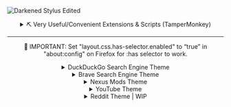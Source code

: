 ![Darkened Stylus Edited](https://user-images.githubusercontent.com/78914154/191014782-882e8712-0aa4-441a-b7e4-cbb73d9e5fe6.png)

<details>
  <summary align="center">⛏ Very Useful/Convenient Extensions & Scripts (TamperMonkey)</summary>
  <br>

### Extensions
**[Firefox Color](https://addons.mozilla.org/en-US/firefox/addon/firefox-color/)** | Build, save and share beautiful Firefox themes.  
**[Canvas Blocker](https://addons.mozilla.org/en-US/firefox/addon/canvasblocker/)** | Alters some JS APIs to prevent fingerprinting.  
**[Bypass Paywalls Clean](https://addons.mozilla.org/en-US/firefox/addon/bypass-paywalls-clean/)** | Bypass Paywalls of (custom) news sites.  
**[DownThemAll!](https://addons.mozilla.org/en-US/firefox/addon/downthemall/)** | The Mass Downloader for your browser; this does a lot more than I thought.  
**[Enhancer for YouTube](https://addons.mozilla.org/en-US/firefox/addon/enhancer-for-youtube/)** | Take control of YouTube and boost your user experience! Bye Bye ads.  
**[FastForward](https://addons.mozilla.org/en-US/firefox/addon/fastforwardteam/)** | Don't waste time with compliance. Use FastForward to skip annoying URL "shorteners".  
**[Vimium C - All by Keyboard](https://addons.mozilla.org/en-US/firefox/addon/vimium-c/)** | A keyboard shortcut tool for keyboard-based page navigation + more.  
**[Simple Translate](https://addons.mozilla.org/en-US/firefox/addon/simple-translate/)** | Quickly translate selected or typed text on web pages. Supports Google Translate and DeepL API.  
**[Skip Redirect](https://addons.mozilla.org/en-US/firefox/addon/skip-redirect/)** | This add-on tries to extract the final url from the intermediary url and goes there straight away if successful.  
**[New Window Setup](https://addons.mozilla.org/en-US/firefox/addon/new_window_setup/)** | New Window Setup allows you to setup where will Firefox create new windows - on which monitor and with what size.  
**[Gesturefy](https://addons.mozilla.org/en-US/firefox/addon/gesturefy/)** | Navigate, operate, and browse faster with mouse gestures! A customizable mouse gesture add-on with a variety of different commands.  
**[SponsorBlock - Skip Sponsorships on YouTube](https://addons.mozilla.org/en-US/firefox/addon/sponsorblock)**  | An community driven database to remove sponsors section and stuff from YouTube videos. (not to be confused with ads.)  
**[uBlock Origin](https://addons.mozilla.org/en-US/firefox/addon/ublock-origin/)** | Bypass Ads, link shortner, script blocker and much more | **[The Big Blocklist Collection](https://firebog.net/)** | **[Block Keywords](https://www.reddit.com/r/uBlockOrigin/comments/zwmasb/anyone_has_any_idea_how_to_block_keywords_on/)** | **[Hide Element That Contains A Certain Word](https://superuser.com/questions/1285891/ublock-hide-any-element-that-contains-text-with-a-given-word)** & **[Filter Syntax](https://github.com/gorhill/uBlock/wiki/Static-filter-syntax#style)**.  

### Scripts
**[Steam Bundle Sites Extension](https://greasyfork.org/en/scripts/32865-steam-bundle-sites-extension)** | A steam bundle sites' tool kits.  
**[Login reminder popup remover](https://greasyfork.org/en/scripts/395497-login-reminder-popup-remover)** | Removes the nagging login popups and banner.  
**[YouTube CPU Tamer by AnimationFrame](https://greasyfork.org/en/scripts/431573-youtube-cpu-tamer-by-animationframe)** | Reduce Browser's Energy Impact for playing YouTube Video.  
**[General URL Cleaner](https://greasyfork.org/en/scripts/395298-general-url-cleaner)**/**[Link Untracker](https://greasyfork.org/en/scripts/35605-link-untracker)** | Remove tracking elements from links, or you can use **[uBlock Origin](https://www.reddit.com/r/uBlockOrigin/comments/sxfxm8/trying_to_reduce_the_use_of_redundant_extensions/)** for this.  
**[Nexus No Wait](https://greasyfork.org/en/scripts/394039-nexus-no-wait)** | Download from Nexusmods.com without wait and redirect (support Manual/Vortex/MO2/NMM).  
**[Simple YouTube Age Restriction Bypass](https://greasyfork.org/en/scripts/423851-simple-youtube-age-restriction-bypass)** | Watch age restricted videos on YouTube without login and without age verification.  
**[Get Data from Steam / SteamDB](https://github.com/Sak32009/GetDLCInfoFromSteamDB/)** | Extracts all data needed to generate DLCs formats, depot.sha1 and appmanifest.acf for Steam games.  
**[Youtube-Recommended-Remover](https://github.com/misspent/Youtube-Recommended-Remover)** | Hover over a YouTube video's thumbnail with your mouse while holding down assigned key to remove it.  
**[Pagetual](https://greasyfork.org/en/scripts/438684-pagetual)** | Most powerful auto-pager script. Auto loading next paginated web pages and inserting into current page + supports thousands of sites.  
**[YouTube Web Tweaks](https://greasyfork.org/en/scripts/447802-youtube-web-tweaks)** | It speeds up YouTube by 50% by modified configs (including the removal of the annoying "Video paused. Continue watching?" popup).  
**[Netflix Marathon (Pausable)](https://greasyfork.org/en/scripts/420475-netflix-marathon-pausable)** | skips recaps, intros, credits, and ads, and clicks "next episode" prompts on Netflix, Amazon Prime Video, Hulu, HBO Max, Starz, Disney+, and Hotstar.  
**[Steam Currency Convert: Convert ARS to USD](https://greasyfork.org/en/scripts/444117-steam-currency-convert-convert-ars-to-usd)** | Very easy to modify yourself.  

### Others
~~**[Crunchyroll Skip Ads](https://greasyfork.org/en/scripts/398005-crunchyroll-skip-ads)**~~ | Skips ads on crunchyroll.  
**[Steam Bundle Sites Extension](https://greasyfork.org/en/scripts/32865-steam-bundle-sites-extension)** | A steam bundle sites' tool kits.  
**[AdNauseam](https://github.com/dhowe/AdNauseam)** | If what they say does work, then I'm sold **[Click me](https://youtu.be/jJsGxsF3CLc)**.  
**[Linkify Plus Plus](https://greasyfork.org/en/scripts/4255-linkify-plus-plus)** | Based on Linkify Plus. Turn plain text URLs into links.  
**[Pirated games on store pages](https://greasyfork.org/en/scripts/447044-pirated-games-on-store-pages)** | Adds links to pirated games on multiple stores.  
**[Anti-Cookies Consent](https://greasyfork.org/en/scripts/432050-anti-cookies-consent/code)** / **[I still don't care about cookies](https://chrome.google.com/webstore/detail/i-still-dont-care-about-c/edibdbjcniadpccecjdfdjjppcpchdlm/related)** | Removes cookie warnings/pop-ups.  

</details>

---
<p align="center">
📢 IMPORTANT: Set "layout.css.has-selector.enabled" to “true” in "about:config" on Firefox for :has selector to work.
<p>

<details>
  <summary align="center">DuckDuckGo Search Engine Theme</summary>
  <br>

## ⛔ Best on 1440p+ monitors; not tested on a 1080p display given that I don't have one.

📢 **IMPORTANT**: Your browser has to support :has selector for this and most of my other themes to work properly | Set `layout.css.has-selector.enabled` to “true” in `about:config` on Firefox for :has selector to work.  
📢 **IMPORTANT**: Add/remove an "M" at the end of the "duckduckgo.co(m)" below each snippet section for the snippet to work/not  
📢 **IMPORTANT**: If you have issues please click the "Homepage" button and go to issues on the GitHub page or click [this](https://github.com/misspent/Darkened-Stylus-Themes/issues).  
📢 **IMPORTANT**: Enable Dark Mode in quick settings  
**Other**: Zoom 90% on 1440p for ultimate climax (ctrl+scroll wheel up/down)  

### 📥 Installation
Set your appearance to "Dark" on YouTube  
Make sure you have the Stylus browser extension installed   
    - **[Chrome Webstore](https://chrome.google.com/webstore/detail/stylus/clngdbkpkpeebahjckkjfobafhncgmne)**  
    - **[Firefox Addons](https://addons.mozilla.org/en-US/firefox/addon/styl-us/)**  
After installing, head over to [this link](https://userstyles.world/style/12012/duckduckgo-styled) and click the "install" button. When it redirects you click "Install Stylus" button at the top left of that page.  

### My Other Themes
- [YouTube Theme](https://userstyles.world/style/6817/youtube-styled)  
- [Nexus Mods Theme](https://userstyles.world/style/6620/nexus-mods-darkened)
- [Brave Search Engine Theme](https://userstyles.world/style/7292/brave-styled)  

<h1 align="center">Preview</h1>

![1  DuckDuckGo All Page Image](https://github.com/misspent/Darkened-Stylus-Themes/assets/78914154/af5706e4-57a6-493e-99d7-c1f94d75994c)

### ✅ Features
* ✔️ More Results
* ✔️ Everything Square
* ✔️ Variables so you can tweak yourself
* ❌ If you have a 1080p monitor, you might need to modify the classes for which I haven't defined variables  
* ⭕ Work in progress, not perfect and more than likely never will be
* ⛔ Works in different ways depending on your resolution, I only have 1440p display
* ⛔ I use the [LibreWolf](https://librewolf.net) Browser  

### 🛠️ Random bs to you
- If you have a 1080p display and know CSS, any help with making it look "right" will be greatly appreciated. You'll have to open something on my [GitHub](https://github.com/misspent/Darkened-Stylus-Themes) to be able to contact me. Hopefully I respond fast given how I get Discord notifications (massive QoL).  
- I do not use DuckDuckGo as my search engine; I use [Brave](https://search.brave.com/). So if something does get changed, I may not know.  

<h1 align="center", margin= "0">📷 More Screenshots</h1>

<h4 align="center">(Previews/screenshots may become out-of-date at some point)</h4>

### More News Results

![3  DuckDuckGo News Page Image](https://github.com/misspent/Darkened-Stylus-Themes/assets/78914154/f6d372b3-73b7-403b-a88d-38b3243a4a5f)

### Videos Section Results

![2  DuckDuckGo Videos Page Image](https://github.com/misspent/Darkened-Stylus-Themes/assets/78914154/0e0dad1d-a3fd-4142-92a6-1222a4287bd4)

### Make sure your settings are this (Infinite Scroll should be fine?)

![5  DuckDuckGo Settings Image](https://github.com/misspent/Darkened-Stylus-Themes/assets/78914154/25a01337-538b-4924-9b55-c319a2e7d059)

<details>
  <summary align="center">📜 Configurable & Extra's</summary>
  <br>

### ⌨ Variables

```css
:root {
    /* Main colours */
    --background-primary: #101010;
    --background-secondary: #161616;
    --background-tertiary: #181818;
    --background-snippet: #151515;
    --background-other: #121212; /* Related searches container background */
    /* Buttons/Other */
    --more-buttons: #202020;
    --more-button-hover: #252525;
    --border-color: #202020;
    --Result-Seperator: none; /* none = off, initial = on | Settings this to "none" = infinite scrolling effect... Looks hot */
    /* Optional */
    --Website-link-Directory-tree: inherit; /* none = off, inherit = on */
    --Feedback-button: none; /* none = off, flex = on */
    --main-footer: none; /* none = off, block = on */
    /* Results, work together | Increase/decrease other values by 1 when changing "--Result-Snippets" | DO NOT GO LOWER THAN 2! */
    --Result-Snippets: 3;
    --Searches-Related-Start: 3;
    --Searches-Related-End: 4;
	--News-Section-Snippets: 3;
   /* Removals | none = off, block = on */
   --Related-Searches-Container: none; /* Related Searches */
   --Recent-News-Container: none; /* Recent News */
   --Images-for-Container: none; /* Images for */
   --Videos-Container: none; /* Videos */
   --DuckDuckGo-Logo-Top: none; /* DDG Icon */
}
```

</details>


</details>

<details>
  <summary align="center">Brave Search Engine Theme</summary>
  <br>

<h1 align="center">Preview</h1>

![Preview Brave Search Engine](https://github.com/misspent/Darkened-Stylus-Themes/assets/78914154/7ec6edaf-034b-429b-a355-e28d9a802411)

<h1 align="center">📌 Information</h1>

### 📥 Installation
Set your appearance to "Dark" on YouTube  
Make sure you have the Stylus browser extension installed   
    - **[Chrome Webstore](https://chrome.google.com/webstore/detail/stylus/clngdbkpkpeebahjckkjfobafhncgmne)**  
    - **[Firefox Addons](https://addons.mozilla.org/en-US/firefox/addon/styl-us/)**  
After installing, head over to [this link](https://userstyles.world/style/7292/brave-styled) and click the "install" button. When it redirects you click "Install Stylus" button at the top left of that page.  
📢 **IMPORTANT**: Add/remove an "M" at the end of the "search.brave.co(m)" below each snippet section for the snippet to work/not  
📢 **IMPORTANT**: Enable Dark Mode in quick settings 

### ✅ Features
* ✔️ Everything is square
* ✔️ Colour coding (optional)
* ✔️ More results + Other features
* ❌ Can't change the colours of anything unless you know what you're looking for 
* ⭕ Work in progress, not perfect and more than likely never will be.
* ⛔ May not work properly for other browsers, nor will it work that well when not in dark mode
* ⛔ Works in different ways depending on your resolution, I only have 1440p display.

### 🖥️ Scripts I use
[Brave - Discussions Reddit Title Replacer](https://greasyfork.org/en/scripts/477491-brave-discussions-reddit-title-replacer)  
[Brave Auto-Expand All "Show More" buttons + Others](https://greasyfork.org/en/scripts/477492-brave-auto-expand-all-show-more-buttons-others)  

<details>
  <summary align="center">📜 Configurable & Extra's</summary>
  <br>

<h3 align="center">⌨ Variables</h3>

```css
:root {
    --Feedback-Right-Sidebar-Button: none;  /* none = off, flex = on */
    --Find-elsewhere-bar: none; /* none = off, flex = on */
    /* => More Results Amount <= */
    --Result-Tiles: 3; /* Default= 3 */
}
```

</details>


<h1 align="center", margin= "0">📷 More Screenshots</h1>

<h4 align="center">(Previews/screenshots may become out-of-date at some point)</h4>

<h3 align="center">Images Results Page</h3>

![Images - Brave Search Engine](https://github.com/misspent/Darkened-Stylus-Themes/assets/78914154/b4620e17-2c55-45a6-a50f-d7d89b9a117f)

<details>
  <summary align="center">🖥️ Different Displays Examples</summary>
  <br>

<h3 align="center">1080p Display</h3>

![Brave All Results (1080p Display)](https://user-images.githubusercontent.com/78914154/201535147-1c9e4273-d5eb-4ad8-b39d-d586bb4916d3.png)

<h3 align="center">1440p Display</h3>

![Brave All Results - More Results (1440p Display)](https://user-images.githubusercontent.com/78914154/201535151-a6d66ced-6ce0-424a-a224-cf6d9937e0ef.png)

</details>


<h3 align="center">More Results All Page (outdated)</h3>

![Brave All Results - More Results](https://user-images.githubusercontent.com/78914154/201535136-2a827800-0cb8-4c55-b954-ce6abc213ed3.png)

| Videos Section | News Section |
| :---------: | :---------: |
| <img width=475 src="https://github.com/misspent/Darkened-Stylus-Themes/assets/78914154/ffe70365-5480-49e8-af78-6bfb600215c1"></img>  | <img width=480 src="https://github.com/misspent/Darkened-Stylus-Themes/assets/78914154/50ff5e78-c5fe-4706-b585-257737da937a"></img>  |


</details>


<details>
  <summary align="center">Nexus Mods Theme</summary>
  <br>

<h1 align="center">Preview</h1>

![Main Game Mod Page](https://user-images.githubusercontent.com/78914154/199609133-ad16ca07-1913-4629-b7fe-313a04b4ac15.png)

<h1 align="center">📌 Information</h1>

### 📥 Installation
Make sure you have the Stylus browser extension installed   
    - **[Chrome Webstore](https://chrome.google.com/webstore/detail/stylus/clngdbkpkpeebahjckkjfobafhncgmne)**  
    - **[Firefox Addons](https://addons.mozilla.org/en-US/firefox/addon/styl-us/)**  
After installing, head over to [this link](https://userstyles.world/style/6620/nexus-mods-darkened) and click the "install" button. 
When it redirects you click "Install Stylus" button at the top left of that page.  
    - Optional: **[Nexus no wait](https://greasyfork.org/en/scripts/394039-nexus-no-wait)** | You'll need TamperMonkey extension for this to work.  

### ✅ Features
* ✔️ Good ol' darkness
* ✔️ Optional Scrollbars
* ✔️ Optional Compact Mode
* ❌ Can't change the colours of particular stuff unless you know what you're looking for
* ⭕ Work in progress and "should" stay up-to-date
* 🌟 List > Tiles

<details>
  <summary align="center">📜 Configurable & Extra's</summary>
  <br>

<h3 align="center">⌛ Extra Information</h3>

- You can disable the whole "Compact" section to make Nexus look somewhat normal but with Darkened's colour scheme  
- Switch between the display modes -> Tiles & List on Nexus (Tiles is the best in my opinion)  

<h3 align="center">⌨ Variables</h3>

```css
:root {
    --Hot-Mods: flex;  /* none = off, flex = on | Example: https://www.nexusmods.com/skyrim */
    --Premium-Banner: none; /* none = off, flex = on | Example: https://www.nexusmods.com/eldenring */
    --Collection-banner: flex; /* none = off, flex = on | Example: https://www.nexusmods.com/skyrim */
    --Top-Searchbar-Icon: none;  /* none = off, flex = on */
    --footer-Main: none; /* none = off, grid = on | Stats, Support, etc */
    --footer-social: none; /* none = off, grid = on | Discord, Twitter, Facebook, etc */
    --footer-ToS: none; /* none = off, flex = on | Copyright acts, Terms of Service & Privacy Policy */
    --Wrapper: 1920px; /* Inherit = max-content?, Default: 1340px */
    --Tile-Description-Height: 180px;
    --Mod-Tiles: 4;
    --Mod-Tiles-Home-Page: 7; /* Change this when you're on display mode "List" NOT "Tiles" */
    --Filter-Order: none; /* none = off, inherit = on */
    --Filter-Show-Premium-Only: none; /* none = off, inherit = on */

    /* Normal NexusMods colour imo  */
    --theme-primary: #D98F40;
    --theme-primary-translucent: #da8e35d8;
    --theme-secondary: #b4762c;
    --theme-dark: #C87B28;
}
body.scheme-theme-ReskinBlue { /* Example: https://www.nexusmods.com/skyrim/mods/3863 */
    --theme-primary: #57a5cc;
    --theme-primary-translucent: #57a5ccd8;
    --theme-secondary: #4584a3;
    --theme-dark: #356983;
}
body.scheme-theme-Sepia { /* Example: https://www.nexusmods.com/darksouls3/mods/310 */
    --theme-primary: #a5704f;
    --theme-primary-translucent: #a5704fd8;
    --theme-secondary: #9a7d6b;
    --theme-dark: #604331;
}
```

<h3 align="center">Optional List & Tile version -> change the "--Mod-Tiles" to your liking </h3>

<div align="center">

https://user-images.githubusercontent.com/78914154/191626228-b5b0e9ec-dd0b-4763-a289-f3bf144dc870.mp4

</div>

</details>


<h1 align="center", margin= "0">📷 More Screenshots</h1>

<h4 align="center">(Previews/screenshots may become out-of-date at some point)</h4>

<h3 align="center">Main Page</h3>

![Main Page](https://user-images.githubusercontent.com/78914154/191014886-03e56aec-4291-40fa-8afd-c33daee1d757.png)

<h3 align="center">Main Game Home Page</h3>

![Main Game Home Page](https://user-images.githubusercontent.com/78914154/191014940-bcfc8697-d027-4436-9f24-5823cc89ade1.png)

<h3 align="center">Game Mods Page (Grid)</h3>

![Grid Game mods page](https://user-images.githubusercontent.com/78914154/192757905-672866e6-2af3-43be-a122-b790ced1d6bb.png)

<h3 align="center">Main Game Home Page Compact (Grid)</h3>

![Main Game Home Page Version 2](https://user-images.githubusercontent.com/78914154/192758014-bba9180a-bd5c-4d34-8f3f-78380106c631.png)

</details>



<details>
  <summary align="center">YouTube Theme</summary>
  <br>

<h1 align="center">Preview</h1>

![Tis the new layout preview](https://github.com/misspent/Darkened-Stylus-Themes/assets/78914154/9527152c-d1b9-4f37-abce-cc7844ed9101)


<h1 align="center">📌 Information</h1>

### 📥 Installation
Set your appearance to "Dark" on YouTube  
Make sure you have the Stylus browser extension installed   
    - **[Chrome Webstore](https://chrome.google.com/webstore/detail/stylus/clngdbkpkpeebahjckkjfobafhncgmne)**  
    - **[Firefox Addons](https://addons.mozilla.org/en-US/firefox/addon/styl-us/)**  
After installing, head over to [this link](https://userstyles.world/style/6817/youtube-mods-darkened) and click the "install" button. When it redirects you click "Install Stylus" button at the top left of that page.  
📢 **IMPORTANT**: Add/remove an "M" at the end of the "youtube.co(m)" below each snippet section for the snippet to work/not  
📢 **IMPORTANT**: Enable Dark Mode in appearance settings 

### 🔌 **You'll need TamperMonkey extension for the optional extension to work.**  
**Main**  
➪      Optional: **[SponsorBlock - Skip Sponsorships on YouTube](https://addons.mozilla.org/en-US/firefox/addon/sponsorblock)**  | An community driven database to remove sponsors section and stuff from YouTube videos. (not to be confused with ads.)  
➪      Optional: **[I'm not interested in this fucking YouTube video!](https://greasyfork.org/en/scripts/436380-i-m-not-interested-in-this-youtube-video)**  
➪      Optional: **[Simple YouTube Age Restriction Bypass](https://greasyfork.org/en/scripts/423851-simple-youtube-age-restriction-bypass)**  
➪      Optional: **[Youtube Anti Shorts](https://greasyfork.org/en/scripts/441709-youtube-anti-shorts)**  
**Other**  
➪      Optional: **[Youtube - dismiss sign-in](https://greasyfork.org/en/scripts/412178-youtube-dismiss-sign-in)**  
➪      Optional: **[Login reminder popup remover](https://greasyfork.org/en/scripts/395497-login-reminder-popup-remover)**  
➪      Optional: **[YouTube Polymer Engine Fixes](https://greasyfork.org/en/scripts/405614-youtube-polymer-engine-fixes)**  
➪      Optional: **[YouTube - Proper Description](https://greasyfork.org/en/scripts/440613-youtube-proper-description)**  
➪      Optional: **[Return YouTube Dislike - Script](https://greasyfork.org/en/scripts/436115-return-youtube-dislike)** | **[Return YouTube Dislike - Extension](https://addons.mozilla.org/en-US/firefox/addon/return-youtube-dislikes/)**  
➪      Optional: **[Youtube Ad Cleaner(Include Non-Skippable Ads- works)](https://greasyfork.org/en/scripts/386925-youtube-ad-cleaner-include-non-skippable-ads-works)** or **[Auto Close YouTube Ads](https://greasyfork.org/en/scripts/9165-auto-close-youtube-ads)**  
➪      Optional: **[YouTube - Remove YouTube shorts and noise from main page](https://greasyfork.org/en/scripts/450047-youtube-remove-youtube-shorts-and-noise-from-main-page)**  
➪      Optional: **[Nova YouTube](https://greasyfork.org/en/scripts/433360-nova-youtube)** | Big boy version of **[Enhancer for YouTube™](https://chrome.google.com/webstore/detail/enhancer-for-youtube/ponfpcnoihfmfllpaingbgckeeldkhle?hl=en-US)**  
**Better Performance**  
➪ Optional: **[YouTube Web Tweaks](https://greasyfork.org/en/scripts/447802-youtube-web-tweaks)** | It speeds up YouTube by 50% by modified configs (including the removal of the Shorts button and the "Video paused. Continue watching?" popup).  
➪ Optional: **[YouTube CPU Tamer by AnimationFrame](https://greasyfork.org/en/scripts/431573-youtube-cpu-tamer-by-animationframe)** | Tested this whilst playing a game on my primary monitor and watching a video on my second monitor; it shockingly helped more than I thought it would. It's less choppy in most circumstances than it was with it off and makes it 20x more bearable. This, in conjunction with "YouTube Web Tweaks", makes the overall experience of YouTube better imo. Things load quicker, and it overall feels sharper.  


### ✅ Features
* ✔️ Optional More Home Results
* ✔️ Optional More Comments Results
* ✔️ Optional Sidebar Hidden unless hovered
* ✔️ Optional More Watching Video Recommended Results
* ✔️ Remove text from action buttons except the Like/Dislike buttons
* ✔️ Old YouTube Layout (not made by me | Thank You sapondanaisriwan)
* ✔️ + More options that I'm too lazy to add here
* ❌ Can't change the colours of certain stuff unless you know what you're looking for
* ❌ I can't change the suggestion dropdown when you select the search bar… With/without the privacy settings on  
* ⭕ Work in progress, not perfect and more than likely never will be.
* ⛔ May not work properly for other browsers, nor will it work that well when signed out
* ⛔ I use the LibreWolf Browser (108.0.1-1 as of 07/04/2023)
* ➪ ⛔ ~~I have YouTube Premium, so I have no idea what it would look like without YouTube Premium~~.

<details>
  <summary align="center">📜 Configurable & Extra's</summary>
  <br>

<h3 align="center">⌛ Extra Information</h3>

- You can disable the other 2 sections to make the results and comment section look "normal"  
- I have YouTube Premium, so I have no idea what it would look like without YouTube Premium.

<h3 align="center">⌨ Variables</h3>

```css
:root {
    --background-primary: #212121;
    --background-secondary: #090909;
    --background-tertiary: #121212;
    --background-hover: #202020;
    --background-video-renderer: #101010;
    --background-comment-renderer: rgba(28, 28, 28, 1);
    --background-title: #151515;
    --background-description: #181818;
    --title-text: #ccc;
    --server-radius: 0px;
    --avatar-radius: 0px;
    /* => Optional Tweaks <= */
    --header-Chip-bar: flex; /* none = OFF | flex = ON | Home Page */
    --Sidebar-Buy-Download-Advertisement: none; /* none = OFF | block = ON | Watching a Video Sidebar on right side */
    --YouTube-Title-Hash-Tag: none; /* none = OFF | block = ON */
    --Donation-Containers: none; /* none = OFF | block = ON | Watching a Video Sidebar on right side */
    --Only-Recommended-on-Homepage: none; /* none = OFF | flex = ON */
    --Action-Bar-Names-Save-Share-Etc: inline-block; /* none = OFF | inline-flex = ON */
    --Info-Card: none; /* none = OFF | flex = ON */
    /* Sidebar */
    --entry-shorts: none; /* none = OFF | flex = ON */
    --Home-Explore-Section-Sidebar: flex; /* none = OFF | flex = ON */
    --Originals-Sidebar-Tab: flex; /* none = OFF | flex = ON */
    --YouTube-Music-Sidebar-Tab: flex; /* none = OFF | flex = ON */
    --Whole-Explore-Section-Sidebar: block;  /* none = OFF | block = ON */
    --Whole-More-From-YouTube-Section: block; /* none = OFF | block = ON */
    --Useless-Service-Sidebar-Tabs: flex; /* none = OFF | flex = ON */
    --Sidebar-Credits-Footer: none; /* none = OFF | block = ON */
    /* Video Toolbar Buttons | none = OFF | inline-flex = ON */
    --Download-Button: inline-flex;
    --Thanks-Button: none;
    --Clip-Button: none;
    /* => Additions <= */
    --Subscription-Tab-Tiles-Width: 1704px; /* 2343px/2130px/1920px for 1440p & 1704px for 1080p | Default: 1278px/1284px; */
    --Comments: 2;
    /* => YouTube Search Result Tiles Amount <= */
    --Main-Results-Width: 100%; /* 1920px/2100px = Good | 100% = maximize space */
    --Result-Tiles: 4;
}
```

</details>

<details>
  <summary align="center">My uBlock Origin Filters</summary>
  <br>

## ⌛ Add this to your "My Filters" page

```
! ===============================> YouTube <===============================
! iframe redirect | Remove this if you don't want the uBlock lock on videos that aren't on YouTube
||youtube.com^$3p,frame,redirect=click2load.html
||youtube-nocookie.com^$3p,frame,redirect=click2load.html
! Removes Google Dialogs Login on Various Sites
||accounts.google.com/gsi/*$xhr,script,3p

! YouTube Comments Cleaner | This removes those bot comments... Add more if you find them | Top = replies of replies, bottom = comment itself
www.youtube.com##.ytd-comment-replies-renderer:has(#author-text) .style-scope.ytd-comment-renderer:has-text(/Finally it’s here|Here is new fu vid!|This is the clip u all looking for|Here is new ful vid!|Here is new full vid!|Finally Here is the fu clips!!| Finally Here is the ful clips!!|Finally Here is the full clips!!|translate|LETS BE HONEST WE ALL REMEMBER THIS RECORD|I forgot to close the camera|my content is better|Here is the full clip|DONT READ MY PROFILE PICTURE|Look at my banner for cookies|I upload funny entertaining videos|Lucky prize winners|Claim your prize|you will see it|Read My Profile|Link to the clip that explains|IM SUBBING EVERYONE WHO SUBS ME|IM SUBBING EVERYONE WHO SUBS TO ME|JJ said my music was fire on my page |MY CONTENT IS SO MUCH BETTER|BOT|L bot|Ratio bot|okay bot|Telegram|Teleegram|https://youtu.be/-1ddgHa_c-0|https://youtu.be/yoUsZ5cyu-4|F*CК МЕ. ТАР 0N MY РIC|TАР 0N MY РIC/i)
www.youtube.com###contents .style-scope.ytd-item-section-renderer:has-text(/Telegram|Teleegram/i)

! YouTube Keywords blur thumbnail | Search Results
www.youtube.com##ytd-video-renderer:has-text(Trailer) ytd-thumbnail:style(filter: grayscale(100%) blur(8px))
www.youtube.com##ytd-video-renderer:has-text(Spoiler) ytd-thumbnail:style(filter: grayscale(100%) blur(8px))
www.youtube.com##ytd-video-renderer:has-text(Final Boss) ytd-thumbnail:style(filter: grayscale(100%) blur(8px))
! YouTube Keywords Hover | Hovering over thumbnail removes the blur - Search Results
www.youtube.com##ytd-video-renderer:has-text(Trailer) ytd-thumbnail:hover:style(filter: grayscale(0%) blur(0px))
www.youtube.com##ytd-video-renderer:has-text(Spoiler) ytd-thumbnail:hover:style(filter: grayscale(0%) blur(0px))
www.youtube.com##ytd-video-renderer:has-text(Final Boss) ytd-thumbnail:hover:style(filter: grayscale(0%) blur(0px))
! YouTube Keywords blur thumbnail | Home & Subscription Results
www.youtube.com##ytd-rich-grid-media:has-text(Trailer) ytd-thumbnail:style(filter: grayscale(100%) blur(8px))
www.youtube.com##ytd-rich-grid-media:has-text(Spoiler) ytd-thumbnail:style(filter: grayscale(100%) blur(8px))
www.youtube.com##ytd-rich-grid-media:has-text(Final Boss) ytd-thumbnail:style(filter: grayscale(100%) blur(8px))
! YouTube Keywords Hover | Hovering over thumbnail removes the blur - Home & Subscription Results
www.youtube.com##ytd-rich-grid-media:has-text(Trailer) ytd-thumbnail:hover:style(filter: grayscale(0%) blur(0px))
www.youtube.com##ytd-rich-grid-media:has-text(Spoiler) ytd-thumbnail:hover:style(filter: grayscale(0%) blur(0px))
www.youtube.com##ytd-rich-grid-media:has-text(Final Boss) ytd-thumbnail:hover:style(filter: grayscale(0%) blur(0px))
! YouTube Keywords Whitelist | Add channels you wish to whitelist here
www.youtube.com##ytd-rich-grid-media:has-text(Ryan Kinel) ytd-thumbnail:style(filter: none)
www.youtube.com##ytd-rich-grid-media:has-text(Kira) ytd-thumbnail:style(filter: none)

! YouTube Consent Popup | YouTube stops videos from playing if you don't "complete" the popup, this does it for you... uBlock = GOD
youtube.com##+js(set, ytInitialData.topbar.desktopTopbarRenderer.interstitial.consentBumpRenderer.forceConsent, false)
youtube.com##+js(json-prune, [].response.topbar.desktopTopbarRenderer.interstitial.consentBumpRenderer)
youtube.com##+js(json-prune, topbar.desktopTopbarRenderer.interstitial.consentBumpRenderer)

! 2021-12-01: When specific videos redirect persistently to consent page try this filter (discussion: https://redd.it/r3ec5x ):
youtube.com##+js(set, ytInitialData.onResponseReceivedEndpoints, undefined)

! 2021-12-14 YT consent v2 https://github.com/uBlockOrigin/uAssets/issues/7636#issuecomment-992858673
youtube.com##+js(set, ytInitialData.topbar.desktopTopbarRenderer.interstitial.consentBumpV2Renderer, undefined)
youtube.com##+js(json-prune, [].response.overlay.consentBumpV2Renderer topbar.desktopTopbarRenderer.interstitial.consentBumpV2Renderer overlay.consentBumpV2Renderer response.overlay.consentBumpV2Renderer)

! 2022-10-16 when navigating directly to #shorts
youtube.com##+js(set, ytInitialData.desktopTopbar.desktopTopbarRenderer.interstitial.consentBumpV2Renderer, undefined)
```

</details>


<h1 align="center", margin= "0">📷 More Screenshots</h1>

<h4 align="center">(Previews/screenshots may become out-of-date at some point)</h4>

<h3 align="center">YouTube Watching Video</h3>

![YouTube Watching Video SS  Version 4](https://user-images.githubusercontent.com/78914154/229382329-0e33d87b-6d22-44b6-b7ad-c3c514e57011.png)

<h3 align="center">Maximum Efficiency in Theater Mode (Configurable + Optional)</h3>

![Theater Mode](https://github.com/misspent/Darkened-Stylus-Themes/assets/78914154/ba8ecbb3-6163-48e8-92a7-fdff593d9c14)

<h3 align="center">Sidebar Hidden - Hovered (Configurable + Optional)</h3>

![Sidebar Hidden - Hovered (Configurable + Optional)](https://github.com/misspent/Darkened-Stylus-Themes/assets/78914154/835a0e9b-ab03-49f2-9bdc-6318d9d4fa45)

<h3 align="center">Compact and More Results (Both Optional)</h3>

![GIF  Optional Compact and More Results](https://user-images.githubusercontent.com/78914154/194886541-2980fd74-b455-4be0-aa83-ec19108bc4af.gif)


| Compact Comments | More Subscription Tiles |
| :---------: | :---------: |
| <img width=475 src="https://github.com/misspent/Darkened-Stylus-Themes/assets/78914154/7faaa2e0-30f7-4e45-9269-19b9e002e2f5"></img>  | <img width=480 src="https://user-images.githubusercontent.com/78914154/194863165-3ffa4362-526b-4af3-b1c7-13b71c7b43a8.gif"></img>  |

</details>


<details>
  <summary align="center">Reddit Theme | WIP</summary>
  <br>

<h1 align="center">Preview</h1>

![Reddit - Home Page](https://github.com/misspent/Darkened-Stylus-Themes/assets/78914154/f10c346c-9154-479d-b5ef-592e01339808)

<h1 align="center">📌 Information</h1>

Go to preferences -> disable Use new reddit as my default experience
If you don't use Reddit Enhancement Suite then disable the whole section

### 📥 Installation
Set your appearance to "Dark" on YouTube  
Make sure you have the Stylus browser extension installed   
    - **[Chrome Webstore](https://chrome.google.com/webstore/detail/stylus/clngdbkpkpeebahjckkjfobafhncgmne)**  
    - **[Firefox Addons](https://addons.mozilla.org/en-US/firefox/addon/styl-us/)**  
After installing, head over to [this link](https://userstyles.world/style/14375/reddit-re-imagined) and click the "install" button. When it redirects you click "Install Stylus" button at the top left of that page.  

### ❗ Important! [READ]
📢 **IMPORTANT**: If you use [Reddit Enhancement Suite](https://redditenhancementsuite.com), then enable the whole section.  
📢 **IMPORTANT**: Disable `Use new Reddit as my default experience` in preferences.  
📢 **IMPORTANT**: You **MUST** be signed in.  
📢 **Required**: Your browser has to support :has selector for this and most of my other themes to work properly | Set `layout.css.has-selector.enabled` to “true” in about:config for Mozilla browsers.  
📢 **Support**: If you have issues, please click the "Homepage" button and go to issues on the GitHub page or click [this](https://github.com/misspent/Darkened-Stylus-Themes/issues).   

### ✅ Features
* ✔️ More Results
* ✔️ Actually dark
* ✔️ Supports Highlight New Comment Extension
* ✔️ Colour coded moderator and author messages
* ❌ Can't change the colours of anything unless you know what you're looking for 
* ⭕ Work in progress, not perfect and more than likely never will be.  
* ⛔ Works in different ways depending on your resolution, I only have 1440p display.
* ⛔ I use [LibreWolf](https://librewolf.net) & [Floorp](https://floorp.app) browsers.

### 🖥️ Scripts/Extension I use
**Extensions**  
[Reddit Comment Collapser](https://addons.mozilla.org/en-US/firefox/addon/reddit_comment_collapser) - Collapse a comment and all of it's replies by clicking on the column of the comment you wish to collapse.  
[Reddit Enhancement Suite](https://addons.mozilla.org/en-US/firefox/addon/reddit-enhancement-suite) - Reddit Enhancement Suite (RES) is a suite of tools to enhance your Reddit browsing experience. This might be a pain to setup.  
**Theme**  
[Reddit colored comments](https://userstyles.world/style/4734/reddit-colored-comments) - Not needed if you install "Reddit Comment Collapser".  
[Theme I use with Reddit Enhancement Suite](https://www.reddit.com/r/Enhancement/comments/176alh2/reddit_enhanced_suite_dark_mode_settings_page) - Only use this if you use Reddit Enhancement Suite theme + have the section enabled in the reddit theme

<h1 align="center", margin= "0">📷 More Screenshots</h1>

<h4 align="center">(Previews/screenshots may become out-of-date at some point)</h4>

<h3 align="center">Viewing Subreddit page</h3>

![Reddit - Viewing Subreddit page](https://github.com/misspent/Darkened-Stylus-Themes/assets/78914154/14821ac1-1f9d-41bc-899a-533af231ba4b)

<h3 align="center">Viewing an actual post</h3>

![Reddit - Viewing an actual post](https://github.com/misspent/Darkened-Stylus-Themes/assets/78914154/8e86b853-95e6-4e10-aaae-2d84462e5eff)

<details>
  <summary align="center">📜 Configurable & Extra's</summary>
  <br>

<h3 align="center">⌨ Variables</h3>

In the "❗ Main content" section:
```css
:root {
	--Sidebar: initial; /* none = removed EVERYWHERE, initial = enabled */
	--Comment-Box: block; /* none = removed, block = on */
	--AutoModerator-Message: none; /* none = removed, block = on */
	--Flat-list-buttons: inherit; /* none = removed unless entry is hovered over, inherit = normal | This is the bar with permalink, source,embed, save, etc */
	/* Buttons |  none = off, initial = on */
	--Permalink-button: initial;
	--Source-button: none;
	--Embed-button: none;
	--Report-button: none;
}
```

</details>

<details>
  <summary align="center">🎨 My settings</summary>
  <br>

![My Reddit Settings](https://github.com/misspent/Darkened-Stylus-Themes/assets/78914154/424f4475-12a9-42c5-9ad7-00ab6151db52)

</details>

### 🎉 Credit
Credits: ggitaliano & brian6932  
Base: [Reddit Carbon Theme](https://github.com/brian6932/Reddit-Carbon-Theme)

</details>
